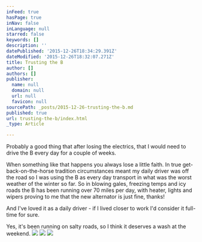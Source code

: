 ```yaml
---
inFeed: true
hasPage: true
inNav: false
inLanguage: null
starred: false
keywords: []
description: ''
datePublished: '2015-12-26T18:34:29.391Z'
dateModified: '2015-12-26T18:32:07.271Z'
title: Trusting the B
author: []
authors: []
publisher:
  name: null
  domain: null
  url: null
  favicon: null
sourcePath: _posts/2015-12-26-trusting-the-b.md
published: true
url: trusting-the-b/index.html
_type: Article

---
```

Probably a good thing that after losing the electrics, that I would need to drive the B every day for a couple of weeks.

When something like that happens you always lose a little faith. In true get-back-on-the-horse tradition circumstances meant my daily driver was off the road so I was using the B as every day transport in what was the worst weather of the winter so far. So in blowing gales, freezing temps and icy roads the B has been running over 70 miles per day, with heater, lights and wipers proving to me that the new alternator is just fine, thanks!

And I've loved it as a daily driver - if I lived closer to work I'd consider it full-time for sure.

Yes, it's been running on salty roads, so I think it deserves a wash at the weekend.
![](https://the-grid-user-content.s3-us-west-2.amazonaws.com/5167fe44-f251-482e-a1bb-fa6031e498ec.jpg)
![](https://the-grid-user-content.s3-us-west-2.amazonaws.com/3f451ae7-2405-4e3b-b52f-153db4e1c992.jpg)
![](https://the-grid-user-content.s3-us-west-2.amazonaws.com/5358d923-737f-41d8-b7b5-3a9ea9ccb784.jpg)